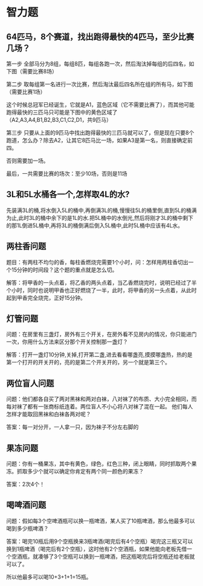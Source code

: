 # 智力题

## 64匹马，8个赛道，找出跑得最快的4匹马，至少比赛几场？

第一步
全部马分为8组，每组8匹，每组各跑一次，然后淘汰掉每组的后四名，如下图（需要比赛8场）

第二步
取每组第一名进行一次比赛，然后淘汰最后四名所在组的所有马，如下图（需要比赛1场）


这个时候总冠军已经诞生，它就是A1，蓝色区域（它不需要比赛了），而其他可能跑得最快的三匹马只可能是下图中的黄色区域了（A2,A3,A4,B1,B2,B3,C1,C2,D1，共9匹马）

第三步
只要从上面的9匹马中找出跑得最快的三匹马就可以了，但是现在只要8个跑道，怎么办？除去A2，让其它8匹马比一场，如果A3是第一名，则直接确定前四。

否则需要加一场。

最后，一共需要比赛的场次：至少10场，否则是11场


## 3L和5L水桶各一个,怎样取4L的水?

先装满3L的桶,将水倒入5L的桶中,再倒满3L的桶,慢慢往5L的桶里倒,直到5L的桶满为止,此时3L的桶中余下的是1L的水.把5L桶中的水倒光,然后将刚才3L的桶中剩下的那1L倒进5L桶中,再将3L的桶倒满后倒入5L桶中,此时5L桶中应该有4L水。



## 两柱香问题

题目：有两柱不均匀的香，每柱香燃烧完需要1个小时，问：怎样用两柱香切出一个15分钟的时间段？这个题的重点就是怎么切。

解答：将甲香的一头点着，将乙香的两头点着，当乙香燃烧完时，说明已经过了半个小时，同时也说明甲香也正好燃烧了一半，此时，将甲香的另一头点着，从此时起到甲香完全烧完，正好15分钟。



## 灯管问题

问题：在房里有三盏灯，房外有三个开关，在房外看不见房内的情况，你只能进门一次，你用什么方法来区分那个开关控制那一盏灯？

解答：打开一盏灯10分钟,关掉,打开第二盏,进去看看哪盏亮,摸摸哪盏热，热的是第一个打开的开关开的，亮的是第二个开关开的，另一个就是第三个。

## 两位盲人问题

问题：他们都各自买了两对黑袜和两对白袜，八对袜了的布质、大小完全相同，而每对袜了都有一张商标纸连着。两位盲人不小心将八对袜了混在一起。 他们每人怎样才能取回黑袜和白袜各两对呢？

答案：每一对分开，一人拿一只，因为袜子不分左右脚的



## 果冻问题

问题：你有一桶果冻，其中有黄色，绿色，红色三种，闭上眼睛，同时抓取两个果冻。抓取多少个就可以确定你肯定有两个同一颜色的果冻？

答案：2次4个！

## 喝啤酒问题

问题：假如每3个空啤酒瓶可以换一瓶啤酒，某人买了10瓶啤酒，那么他最多可以喝到多少瓶啤酒？

答案：喝完10瓶后用9个空瓶换来3瓶啤酒(喝完后有4个空瓶）喝完这三瓶又可以换到1瓶啤酒（喝完后有2个空瓶），这时他有2个空酒瓶，如果他能向老板先借一个空酒瓶，就凑够了3个空瓶可以换到一瓶啤酒，把这瓶喝完后将空瓶还给老板就可以了。

所以他最多可以喝10+3+1+1=15瓶。